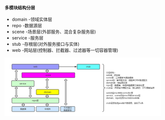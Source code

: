 #### 多模块结构分层
* domain -领域实体层
* repo -数据源层
* scene -场景层(外部服务、混合复杂服务层)
* service -服务层
* stub -存根层(对外服务接口与实体)
* web -网站层(控制器、拦截器、过滤器等一切容器管理)

![](docs/codeLayer.jpg)